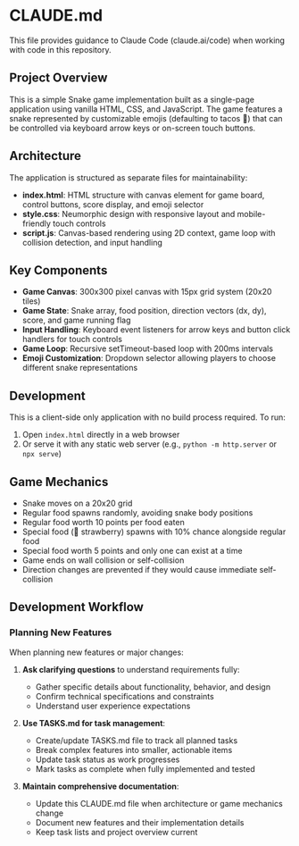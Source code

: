 # CLAUDE.md

This file provides guidance to Claude Code (claude.ai/code) when working with code in this repository.

## Project Overview

This is a simple Snake game implementation built as a single-page application using vanilla HTML, CSS, and JavaScript. The game features a snake represented by customizable emojis (defaulting to tacos 🌮) that can be controlled via keyboard arrow keys or on-screen touch buttons.

## Architecture

The application is structured as separate files for maintainability:

- **index.html**: HTML structure with canvas element for game board, control buttons, score display, and emoji selector
- **style.css**: Neumorphic design with responsive layout and mobile-friendly touch controls
- **script.js**: Canvas-based rendering using 2D context, game loop with collision detection, and input handling

## Key Components

- **Game Canvas**: 300x300 pixel canvas with 15px grid system (20x20 tiles)
- **Game State**: Snake array, food position, direction vectors (dx, dy), score, and game running flag
- **Input Handling**: Keyboard event listeners for arrow keys and button click handlers for touch controls
- **Game Loop**: Recursive setTimeout-based loop with 200ms intervals
- **Emoji Customization**: Dropdown selector allowing players to choose different snake representations

## Development

This is a client-side only application with no build process required. To run:

1. Open `index.html` directly in a web browser
2. Or serve it with any static web server (e.g., `python -m http.server` or `npx serve`)

## Game Mechanics

- Snake moves on a 20x20 grid
- Regular food spawns randomly, avoiding snake body positions
- Regular food worth 10 points per food eaten
- Special food (🍓 strawberry) spawns with 10% chance alongside regular food
- Special food worth 5 points and only one can exist at a time
- Game ends on wall collision or self-collision
- Direction changes are prevented if they would cause immediate self-collision

## Development Workflow

### Planning New Features
When planning new features or major changes:

1. **Ask clarifying questions** to understand requirements fully:
   - Gather specific details about functionality, behavior, and design
   - Confirm technical specifications and constraints
   - Understand user experience expectations

2. **Use TASKS.md for task management**:
   - Create/update TASKS.md file to track all planned tasks
   - Break complex features into smaller, actionable items
   - Update task status as work progresses
   - Mark tasks as complete when fully implemented and tested

3. **Maintain comprehensive documentation**:
   - Update this CLAUDE.md file when architecture or game mechanics change
   - Document new features and their implementation details
   - Keep task lists and project overview current